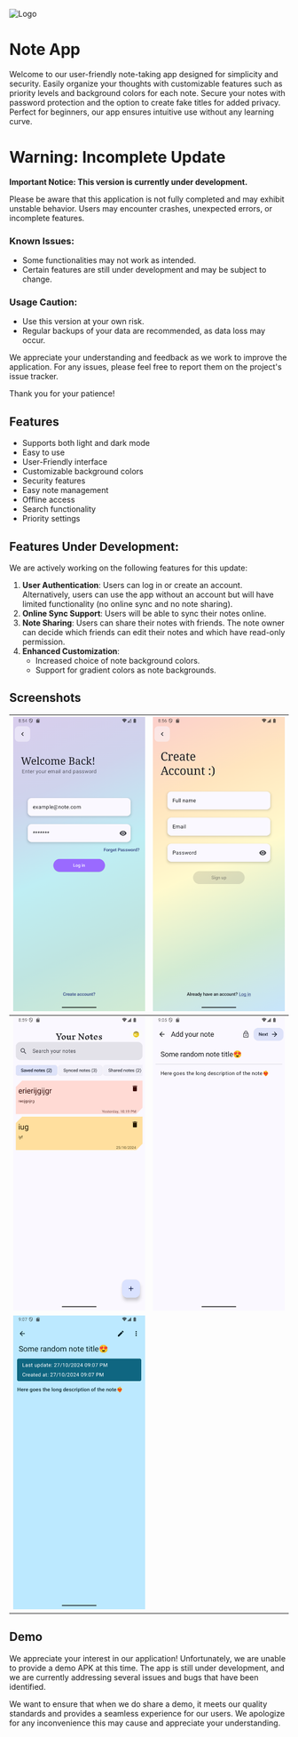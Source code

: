
![Logo](https://github.com/shivam-raj12/Note_App/blob/master/app/src/main/ic_launcher-playstore.png)

# Note App

Welcome to our user-friendly note-taking app designed for simplicity and security. Easily organize your thoughts with customizable features such as priority levels and background colors for each note. Secure your notes with password protection and the option to create fake titles for added privacy. Perfect for beginners, our app ensures intuitive use without any learning curve.

# Warning: Incomplete Update

**Important Notice: This version is currently under development.**

Please be aware that this application is not fully completed and may exhibit unstable behavior. Users may encounter crashes, unexpected errors, or incomplete features. 

### Known Issues:
- Some functionalities may not work as intended.
- Certain features are still under development and may be subject to change.

### Usage Caution:
- Use this version at your own risk.
- Regular backups of your data are recommended, as data loss may occur.

We appreciate your understanding and feedback as we work to improve the application. For any issues, please feel free to report them on the project's issue tracker.

Thank you for your patience!

## Features

- Supports both light and dark mode
- Easy to use
- User-Friendly interface
- Customizable background colors
- Security features
- Easy note management
- Offline access
- Search functionality
- Priority settings

## Features Under Development:
We are actively working on the following features for this update:
1. **User Authentication**: Users can log in or create an account. Alternatively, users can use the app without an account but will have limited functionality (no online sync and no note sharing).
2. **Online Sync Support**: Users will be able to sync their notes online.
3. **Note Sharing**: Users can share their notes with friends. The note owner can decide which friends can edit their notes and which have read-only permission.
4. **Enhanced Customization**: 
   - Increased choice of note background colors.
   - Support for gradient colors as note backgrounds.

## Screenshots

| ![Login Screen](https://github.com/shivam-raj12/Note_App/blob/incomplete-updates/assests/screenshots/Login_Screen.png) | ![Signup Screen](https://github.com/shivam-raj12/Note_App/blob/incomplete-updates/assests/screenshots/SignUp_Screen.png) |
| ---------------------- | ---------------------- |
| ![Main Screen](https://github.com/shivam-raj12/Note_App/blob/incomplete-updates/assests/screenshots/Main_Screen.png) | ![Add Note Screen](https://github.com/shivam-raj12/Note_App/blob/incomplete-updates/assests/screenshots/Add_Note_Screen.png) |
| ![Detail Screen](https://github.com/shivam-raj12/Note_App/blob/incomplete-updates/assests/screenshots/Detail_Note_Screen.png) |



## Demo
We appreciate your interest in our application! Unfortunately, we are unable to provide a demo APK at this time. The app is still under development, and we are currently addressing several issues and bugs that have been identified.

We want to ensure that when we do share a demo, it meets our quality standards and provides a seamless experience for our users. We apologize for any inconvenience this may cause and appreciate your understanding.


